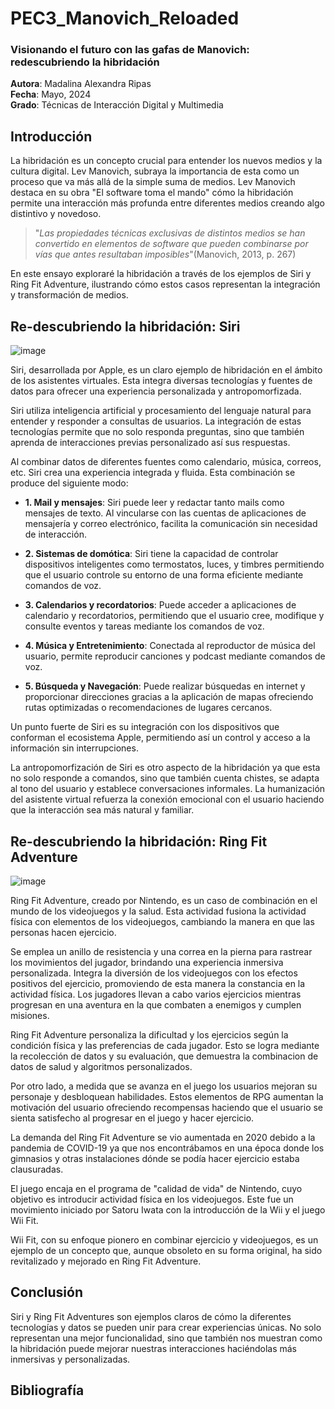 # PEC3_Manovich_Reloaded
### Visionando el futuro con las gafas de Manovich: redescubriendo la hibridación
  **Autora**: Madalina Alexandra Ripas  
  **Fecha**: Mayo, 2024  
  **Grado**: Técnicas de Interacción Digital y Multimedia  
  
## Introducción 
La hibridación es un concepto crucial para entender los nuevos medios y la cultura digital. Lev Manovich, subraya la importancia de esta como un proceso que va más allá de la simple suma de medios. Lev Manovich destaca en su obra "El software toma el mando" cómo la hibridación permite una interacción más profunda entre diferentes medios creando algo distintivo y novedoso. 

 >"*Las propiedades técnicas exclusivas de distintos medios se han convertido en elementos de software que pueden combinarse por vías que antes resultaban imposibles*"(Manovich, 2013, p. 267)

En este ensayo exploraré la hibridación a través de los ejemplos de Siri y Ring Fit Adventure, ilustrando cómo estos casos representan la integración y transformación de medios.

## Re-descubriendo la hibridación: Siri

![image](https://github.com/mmripas/PEC3_Manovich_Reloaded/assets/134969181/9ffd8afa-145d-47ee-8bde-6ddb22116bfc)

Siri, desarrollada por Apple, es un claro ejemplo de hibridación en el ámbito de los asistentes virtuales. Esta integra diversas tecnologías y fuentes de datos para ofrecer una experiencia personalizada y antropomorfizada.

Siri utiliza inteligencia artificial y procesamiento del lenguaje natural para entender y responder a consultas de usuarios. La integración de estas tecnologías permite que no solo responda preguntas, sino que también aprenda de interacciones previas personalizado así sus respuestas.

Al combinar datos de diferentes fuentes como calendario, música, correos, etc. Siri crea una experiencia integrada y fluida.
Esta combinación se produce del siguiente modo: 

- **1. Mail y mensajes**: Siri puede leer y redactar tanto mails como mensajes de texto. Al vincularse con las cuentas de aplicaciones de mensajería y correo electrónico, facilita la comunicación sin necesidad de interacción.
  
- **2. Sistemas de domótica**: Siri tiene la capacidad de controlar dispositivos inteligentes como termostatos, luces, y timbres permitiendo que el usuario controle su entorno de una forma eficiente mediante comandos de voz.
  
- **3. Calendarios y recordatorios**: Puede acceder a aplicaciones de calendario y recordatorios, permitiendo que el usuario cree, modifique y consulte eventos y tareas mediante los comandos de voz.
  
- **4. Música y Entretenimiento**: Conectada al reproductor de música del usuario, permite reproducir canciones y podcast mediante comandos de voz.
  
- **5. Búsqueda y Navegación**: Puede realizar búsquedas en internet y proporcionar direcciones gracias a la aplicación de mapas ofreciendo rutas optimizadas o recomendaciones de lugares cercanos.

Un punto fuerte de Siri es su integración con los dispositivos que conforman el ecosistema Apple, permitiendo así un control y acceso a la información sin interrupciones.

La antropomorfización de Siri es otro aspecto de la hibridación ya que esta no solo responde a comandos, sino que también cuenta chistes, se adapta al tono del usuario y establece conversaciones informales. La humanización del asistente virtual refuerza la conexión emocional con el usuario haciendo que la interacción sea más natural y familiar.

## Re-descubriendo la hibridación: Ring Fit Adventure

![image](https://github.com/mmripas/PEC3_Manovich_Reloaded/assets/134969181/6ac78ebd-2cc6-4f3c-899f-8523a0974407)

Ring Fit Adventure, creado por Nintendo, es un caso de combinación en el mundo de los videojuegos y la salud. Esta actividad fusiona la actividad física con elementos de los videojuegos, cambiando la manera en que las personas hacen ejercicio.

Se emplea un anillo de resistencia y una correa en la pierna para rastrear los movimientos del jugador, brindando una experiencia inmersiva personalizada. Integra la diversión de los videojuegos con los efectos positivos del ejercicio, promoviendo de esta manera la constancia en la actividad física. Los jugadores llevan a cabo varios ejercicios mientras progresan en una aventura en la que combaten a enemigos y cumplen misiones.

Ring Fit Adventure personaliza la dificultad y los ejercicios según la condición física y las preferencias de cada jugador. Esto se logra mediante la recolección de datos y su evaluación, que demuestra la combinacion de datos de salud y algoritmos personalizados.

Por otro lado, a medida que se avanza en el juego los usuarios mejoran su personaje y desbloquean habilidades. Estos elementos de RPG aumentan la motivación del usuario ofreciendo recompensas haciendo que el usuario se sienta satisfecho al progresar en el juego y hacer ejercicio.

La demanda del Ring Fit Adventure se vio aumentada en 2020 debido a la pandemia de COVID-19 ya que nos encontrábamos en una época donde los gimnasios y otras instalaciones dónde se podía hacer ejercicio estaba clausuradas.

El juego encaja en el programa de "calidad de vida" de Nintendo, cuyo objetivo es introducir actividad física en los videojuegos. Este fue un movimiento iniciado por Satoru Iwata con la introducción de la Wii y el juego Wii Fit.

Wii Fit, con su enfoque pionero en combinar ejercicio y videojuegos, es un ejemplo de un concepto que, aunque obsoleto en su forma original, ha sido revitalizado y mejorado en Ring Fit Adventure.

## Conclusión

Siri y Ring Fit Adventures son ejemplos claros de cómo la diferentes tecnologías y datos se pueden unir para crear experiencias únicas. No solo representan una mejor funcionalidad, sino que también nos muestran como la hibridación puede mejorar nuestras interacciones haciéndolas más inmersivas y personalizadas.

## Bibliografía
